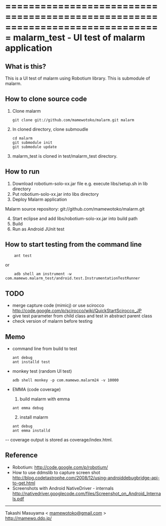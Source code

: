 ===============================================================================
 malarm_test - UI test of malarm application
===============================================================================

What is this?
-------------------
This is a UI test of malarm using Robotium library. This is submodule of malarm.

How to clone source code
-------------------
1. Clone malarm

    ```
    git clone git://github.com/mamewotoko/malarm.git malarm
    ```
2. In cloned directory, clone submoudle

    ```
    cd malarm
    git submodule init
    git submodule update
    ```
3. malarm_test is cloned in test/malarm_test directory.

How to run
-------------------
1. Download robotium-solo-xx.jar file
 e.g. execute libs/setup.sh in lib directory
2. Put robotium-solo-xx.jar into libs directory
3. Deploy Malarm application

Malarm source repository: git://github.com/mamewotoko/malarm.git

4. Start eclipse and add libs/robotium-solo-xx.jar into build path
5. Build
6. Run as Android JUnit test

How to start testing from the command line
-------------------

```
    ant test
```
or

```
    adb shell am instrument -w com.mamewo.malarm_test/android.test.InstrumentationTestRunner
```
TODO
-------------------
- merge capture code (mimicj) or use scirocco
 http://code.google.com/p/scirocco/wiki/QuickStartScirocco_JP
- give test parameter from child class and test in abstract parent class
- check version of malarm before testing

Memo
-------------------
* command line from build to test

    ```
    ant debug
    ant installd test
    ```
* monkey test (random UI test)

    ```
    adb shell monkey -p com.mamewo.malarm24 -v 10000
    ```

* EMMA (code coverage)
  1. build malarm with emma

    ```
   ant emma debug 
    ```
  2. install malarm

    ```
    ant debug
    ant emma installd
    ```
-- coverage output is stored as coverage/index.html.

Reference
-------------------
- Robotium:
http://code.google.com/p/robotium/
- How to use ddmslib to capture screen shot
http://blog.codetastrophe.com/2008/12/using-androiddebugbridge-api-to-get.html
- Screenshots with Android NativeDriver - internals
http://nativedriver.googlecode.com/files/Screenshot_on_Android_Internals.pdf

----
Takashi Masuyama < mamewotoko@gmail.com >  
http://mamewo.ddo.jp/
